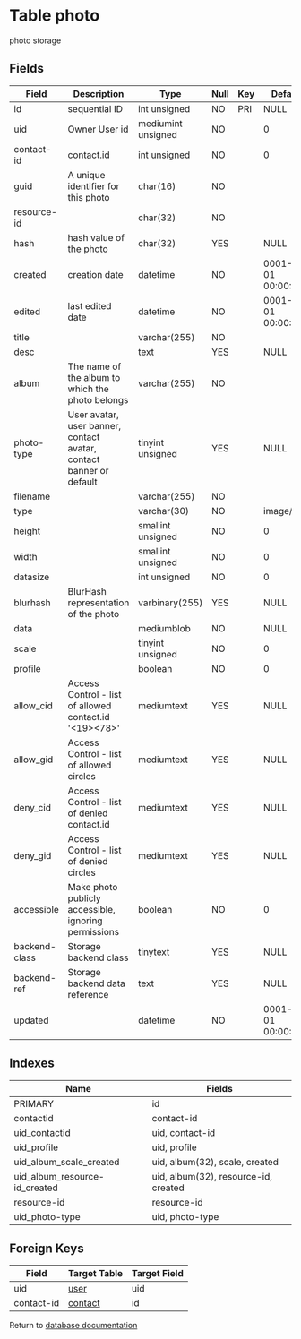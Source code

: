 Table photo
===========

photo storage

Fields
------

| Field         | Description                                                         | Type               | Null | Key | Default             | Extra          |
| ------------- | ------------------------------------------------------------------- | ------------------ | ---- | --- | ------------------- | -------------- |
| id            | sequential ID                                                       | int unsigned       | NO   | PRI | NULL                | auto_increment |
| uid           | Owner User id                                                       | mediumint unsigned | NO   |     | 0                   |                |
| contact-id    | contact.id                                                          | int unsigned       | NO   |     | 0                   |                |
| guid          | A unique identifier for this photo                                  | char(16)           | NO   |     |                     |                |
| resource-id   |                                                                     | char(32)           | NO   |     |                     |                |
| hash          | hash value of the photo                                             | char(32)           | YES  |     | NULL                |                |
| created       | creation date                                                       | datetime           | NO   |     | 0001-01-01 00:00:00 |                |
| edited        | last edited date                                                    | datetime           | NO   |     | 0001-01-01 00:00:00 |                |
| title         |                                                                     | varchar(255)       | NO   |     |                     |                |
| desc          |                                                                     | text               | YES  |     | NULL                |                |
| album         | The name of the album to which the photo belongs                    | varchar(255)       | NO   |     |                     |                |
| photo-type    | User avatar, user banner, contact avatar, contact banner or default | tinyint unsigned   | YES  |     | NULL                |                |
| filename      |                                                                     | varchar(255)       | NO   |     |                     |                |
| type          |                                                                     | varchar(30)        | NO   |     | image/jpeg          |                |
| height        |                                                                     | smallint unsigned  | NO   |     | 0                   |                |
| width         |                                                                     | smallint unsigned  | NO   |     | 0                   |                |
| datasize      |                                                                     | int unsigned       | NO   |     | 0                   |                |
| blurhash      | BlurHash representation of the photo                                | varbinary(255)     | YES  |     | NULL                |                |
| data          |                                                                     | mediumblob         | NO   |     | NULL                |                |
| scale         |                                                                     | tinyint unsigned   | NO   |     | 0                   |                |
| profile       |                                                                     | boolean            | NO   |     | 0                   |                |
| allow_cid     | Access Control - list of allowed contact.id '<19><78>'              | mediumtext         | YES  |     | NULL                |                |
| allow_gid     | Access Control - list of allowed circles                            | mediumtext         | YES  |     | NULL                |                |
| deny_cid      | Access Control - list of denied contact.id                          | mediumtext         | YES  |     | NULL                |                |
| deny_gid      | Access Control - list of denied circles                             | mediumtext         | YES  |     | NULL                |                |
| accessible    | Make photo publicly accessible, ignoring permissions                | boolean            | NO   |     | 0                   |                |
| backend-class | Storage backend class                                               | tinytext           | YES  |     | NULL                |                |
| backend-ref   | Storage backend data reference                                      | text               | YES  |     | NULL                |                |
| updated       |                                                                     | datetime           | NO   |     | 0001-01-01 00:00:00 |                |

Indexes
------------

| Name                          | Fields                               |
| ----------------------------- | ------------------------------------ |
| PRIMARY                       | id                                   |
| contactid                     | contact-id                           |
| uid_contactid                 | uid, contact-id                      |
| uid_profile                   | uid, profile                         |
| uid_album_scale_created       | uid, album(32), scale, created       |
| uid_album_resource-id_created | uid, album(32), resource-id, created |
| resource-id                   | resource-id                          |
| uid_photo-type                | uid, photo-type                      |

Foreign Keys
------------

| Field | Target Table | Target Field |
|-------|--------------|--------------|
| uid | [user](help/database/db_user) | uid |
| contact-id | [contact](help/database/db_contact) | id |

Return to [database documentation](help/database)
